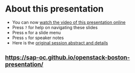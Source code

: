 <!-- .slide: data-state="normal" id="about" data-timing="0" -->
# About this presentation

*   You can now [watch the video of this presentation online](https://www.openstack.org/videos/boston-2017/successfully-redefining-a-vendor-customer-relationships-in-a-devops-world)
*   Press `?` for help on navigating these slides
*   Press `m` for a slide menu
*   Press `s` for speaker notes <br />
*   Here is the [original session abstract and details](https://www.openstack.org/summit/boston-2017/summit-schedule/events/17788)


<!-- .slide: data-state="qrcode" id="qrcode" data-menu-title="QR code" data-timing="0" -->

<div class="qrcode" id="qrcode-talk"/>
<h2><a href="https://sap-oc.github.io/openstack-boston-presentation/"
       style="font-size: 0.9em" target="_blank"
       id="talk">https://sap-oc.github.io/openstack-boston-presentation/</a></h2>
